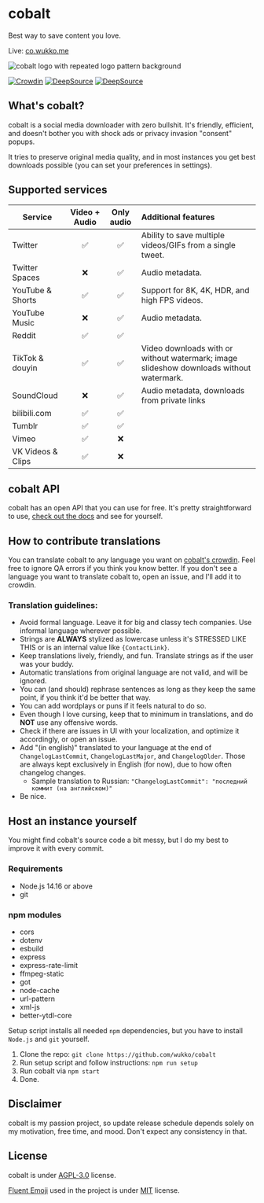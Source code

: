 # cobalt
Best way to save content you love.

Live: [co.wukko.me](https://co.wukko.me/)

![cobalt logo with repeated logo pattern background](https://raw.githubusercontent.com/wukko/cobalt/current/src/front/icons/pattern.png "cobalt logo with repeated logo pattern background")

[![Crowdin](https://badges.crowdin.net/cobalt/localized.svg)](https://crowdin.com/project/cobalt) [![DeepSource](https://deepsource.io/gh/wukko/cobalt.svg/?label=active+issues&token=MsmsJ9zUOKwcQor0yaiFot84)](https://deepsource.io/gh/wukko/cobalt/?ref=repository-badge) [![DeepSource](https://deepsource.io/gh/wukko/cobalt.svg/?label=resolved+issues&token=MsmsJ9zUOKwcQor0yaiFot84)](https://deepsource.io/gh/wukko/cobalt/?ref=repository-badge)

## What's cobalt?
cobalt is a social media downloader with zero bullshit. It's friendly, efficient, and doesn't bother you with shock ads or privacy invasion "consent" popups.

It tries to preserve original media quality, and in most instances you get best downloads possible (you can set your preferences in settings).

## Supported services
| Service           | Video + Audio | Only audio | Additional features                                                                      |
| --------          | :---:         | :---:      | :-----                                                                                   |
| Twitter           | ✅           | ✅         | Ability to save multiple videos/GIFs from a single tweet.                                |
| Twitter Spaces    | ❌️           | ✅         | Audio metadata.                                                                          |
| YouTube & Shorts  | ✅           | ✅         | Support for 8K, 4K, HDR, and high FPS videos.                                            |
| YouTube Music     | ❌           | ✅         | Audio metadata.                                                                          |
| Reddit            | ✅           | ✅         |                                                                                          |
| TikTok & douyin   | ✅           | ✅         | Video downloads with or without watermark; image slideshow downloads without watermark.  |
| SoundCloud        | ❌           | ✅         | Audio metadata, downloads from private links                                             |
| bilibili.com      | ✅           | ✅         |                                                                                          |
| Tumblr            | ✅           | ✅         |                                                                                          |
| Vimeo             | ✅           | ❌️         |                                                                                          |
| VK Videos & Clips | ✅           | ❌️         |                                                                                          |

## cobalt API
cobalt has an open API that you can use for free. It's pretty straightforward to use, [check out the docs](https://github.com/wukko/cobalt/blob/current/docs/API.md) and see for yourself.

## How to contribute translations
You can translate cobalt to any language you want on [cobalt's crowdin](https://crowdin-co.wukko.me/). Feel free to ignore QA errors if you think you know better. If you don't see a language you want to translate cobalt to, open an issue, and I'll add it to crowdin.

### Translation guidelines:
- Avoid formal language. Leave it for big and classy tech companies. Use informal language wherever possible.
- Strings are **ALWAYS** stylized as lowercase unless it's STRESSED LIKE THIS or is an internal value like `{ContactLink}`.
- Keep translations lively, friendly, and fun. Translate strings as if the user was your buddy.
- Automatic translations from original language are not valid, and will be ignored.
- You can (and should) rephrase sentences as long as they keep the same point, if you think it'd be better that way.
- You can add wordplays or puns if it feels natural to do so.
- Even though I love cursing, keep that to minimum in translations, and do **NOT** use any offensive words.
- Check if there are issues in UI with your localization, and optimize it accordingly, or open an issue.
- Add "(in english)" translated to your language at the end of `ChangelogLastCommit`, `ChangelogLastMajor`, and `ChangelogOlder`. Those are always kept exclusively in English (for now), due to how often changelog changes.
    - Sample translation to Russian: `"ChangelogLastCommit": "последний коммит (на английском)"`
- Be nice.

## Host an instance yourself
You might find cobalt's source code a bit messy, but I do my best to improve it with every commit.

### Requirements
- Node.js 14.16 or above
- git

### npm modules
- cors
- dotenv
- esbuild
- express
- express-rate-limit
- ffmpeg-static
- got
- node-cache
- url-pattern
- xml-js
- better-ytdl-core

Setup script installs all needed `npm` dependencies, but you have to install `Node.js` and `git` yourself.

1. Clone the repo: `git clone https://github.com/wukko/cobalt`
2. Run setup script and follow instructions: `npm run setup`
3. Run cobalt via `npm start`
4. Done.

## Disclaimer
cobalt is my passion project, so update release schedule depends solely on my motivation, free time, and mood. Don't expect any consistency in that.

## License
cobalt is under [AGPL-3.0](https://github.com/wukko/cobalt/blob/current/LICENSE) license.

[Fluent Emoji](https://github.com/microsoft/fluentui-emoji) used in the project is under [MIT](https://github.com/microsoft/fluentui-emoji/blob/main/LICENSE) license.
